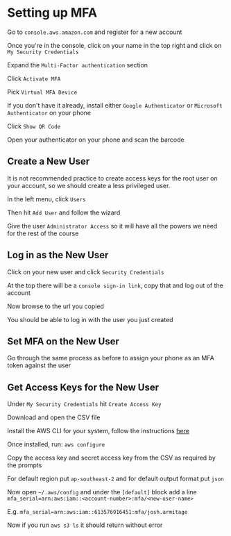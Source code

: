 # Setting up MFA

Go to `console.aws.amazon.com` and register for a new account

Once you're in the console, click on your name in the top right and click on `My Security Credentials`

Expand the `Multi-Factor authentication` section

Click `Activate MFA`

Pick `Virtual MFA Device`

If you don't have it already, install either `Google Authenticator` or `Microsoft Authenticator` on your phone

Click `Show QR Code`

Open your authenticator on your phone and scan the barcode

## Create a New User

It is not recommended practice to create access keys for the root user on your account, so we should create a less privileged user.

In the left menu, click `Users`

Then hit `Add User` and follow the wizard

Give the user `Administrator Access` so it will have all the powers we need for the rest of the course

## Log in as the New User

Click on your new user and click `Security Credentials`

At the top there will be a `console sign-in link`, copy that and log out of the account

Now browse to the url you copied

You should be able to log in with the user you just created

## Set MFA on the New User

Go through the same process as before to assign your phone as an MFA token against the user

## Get Access Keys for the New User

Under `My Security Credentials` hit `Create Access Key`

Download and open the CSV file

Install the AWS CLI for your system, follow the instructions [here](https://docs.aws.amazon.com/cli/latest/userguide/install-cliv2.html)

Once installed, run: `aws configure`

Copy the access key and secret access key from the CSV as required by the prompts

For default region put `ap-southeast-2` and for default output format put `json`

Now open `~/.aws/config` and under the `[default]` block add a line
`mfa_serial=arn:aws:iam::<account-number>:mfa/<new-user-name>`

E.g. `mfa_serial=arn:aws:iam::613576916451:mfa/josh.armitage`

Now if you run `aws s3 ls` it should return without error

